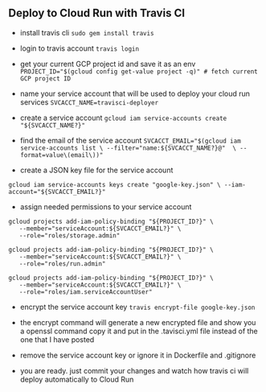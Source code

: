 ## Deploy to Cloud Run with Travis CI

- install travis cli
`sudo gem install travis`

- login to travis account
`travis login`

- get your current GCP project id and save it as an env
`PROJECT_ID="$(gcloud config get-value project -q)" # fetch current GCP project ID`

- name your service account that will be used to deploy your cloud run services
`SVCACCT_NAME=travisci-deployer`

- create a service account
`gcloud iam service-accounts create "${SVCACCT_NAME?}"`

- find the email of the service account
`SVCACCT_EMAIL="$(gcloud iam service-accounts list \
  --filter="name:${SVCACCT_NAME?}@"  \
  --format=value\(email\))"`

- create a JSON key file for the service account

`gcloud iam service-accounts keys create "google-key.json" \
   --iam-account="${SVCACCT_EMAIL?}"`

- assign needed permissions to your service account

```
gcloud projects add-iam-policy-binding "${PROJECT_ID?}" \
   --member="serviceAccount:${SVCACCT_EMAIL?}" \
   --role="roles/storage.admin"
```

```
gcloud projects add-iam-policy-binding "${PROJECT_ID?}" \
   --member="serviceAccount:${SVCACCT_EMAIL?}" \
   --role="roles/run.admin"
```

```
gcloud projects add-iam-policy-binding "${PROJECT_ID?}" \
   --member="serviceAccount:${SVCACCT_EMAIL?}" \
   --role="roles/iam.serviceAccountUser"
```

- encrypt the service account key
`travis encrypt-file google-key.json`

- the encrypt command will generate a new encrypted file and show you a openssl command copy it and put in the .tavisci.yml file instead of the one that I have posted

- remove the service account key or ignore it in Dockerfile and .gitignore

- you are ready. just commit your changes and watch how travis ci will deploy automatically to Cloud Run 